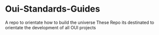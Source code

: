 # Oui-Standards-Guides
A repo to orientate how to build the universe 
These Repo its destinated to orientate the development of all OUI projects